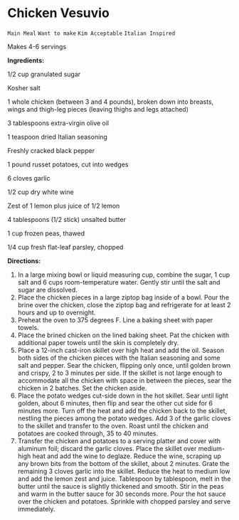 # Chicken Vesuvio

`Main Meal` `Want to make` `Kim Acceptable` `Italian Inspired`

Makes 4-6 servings

**Ingredients:**

1/2 cup granulated sugar

Kosher salt

1 whole chicken (between 3 and 4 pounds), broken down into breasts, wings and thigh-leg pieces (leaving thighs and legs attached)

3 tablespoons extra-virgin olive oil 

1 teaspoon dried Italian seasoning 

Freshly cracked black pepper 

1 pound russet potatoes, cut into wedges 

6 cloves garlic

1/2 cup dry white wine 

Zest of 1 lemon plus juice of 1/2 lemon

4 tablespoons (1/2 stick) unsalted butter 

1 cup frozen peas, thawed 

1/4 cup fresh flat-leaf parsley, chopped 

**Directions:**

1. In a large mixing bowl or liquid measuring cup, combine the sugar, 1 cup salt and 6 cups room-temperature water. Gently stir until the salt and sugar are dissolved.
2. Place the chicken pieces in a large ziptop bag inside of a bowl. Pour the brine over the chicken, close the ziptop bag and refrigerate for at least 2 hours and up to overnight.
3. Preheat the oven to 375 degrees F. Line a baking sheet with paper towels.
4. Place the brined chicken on the lined baking sheet. Pat the chicken with additional paper towels until the skin is completely dry.
5. Place a 12-inch cast-iron skillet over high heat and add the oil. Season both sides of the chicken pieces with the Italian seasoning and some salt and pepper. Sear the chicken, flipping only once, until golden brown and crispy, 2 to 3 minutes per side. If the skillet is not large enough to accommodate all the chicken with space in between the pieces, sear the chicken in 2 batches. Set the chicken aside.
6. Place the potato wedges cut-side down in the hot skillet. Sear until light golden, about 6 minutes, then flip and sear the other cut side for 6 minutes more. Turn off the heat and add the chicken back to the skillet, nestling the pieces among the potato wedges. Add 3 of the garlic cloves to the skillet and transfer to the oven. Roast until the chicken and potatoes are cooked through, 35 to 40 minutes.
7. Transfer the chicken and potatoes to a serving platter and cover with aluminum foil; discard the garlic cloves. Place the skillet over medium-high heat and add the wine to deglaze. Reduce the wine, scraping up any brown bits from the bottom of the skillet, about 2 minutes. Grate the remaining 3 cloves garlic into the skillet. Reduce the heat to medium low and add the lemon zest and juice. Tablespoon by tablespoon, melt in the butter until the sauce is slightly thickened and smooth. Stir in the peas and warm in the butter sauce for 30 seconds more. Pour the hot sauce over the chicken and potatoes. Sprinkle with chopped parsley and serve immediately.
